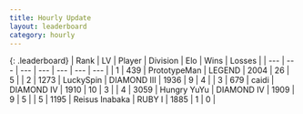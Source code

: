 ```yaml
---
title: Hourly Update
layout: leaderboard
category: hourly
---
```


{: .leaderboard}
| Rank | LV | Player | Division | Elo | Wins | Losses |
| --- | --- | --- | --- | --- | --- | --- |
| <span data-change="0">1</span> | 439 | <span title="ID: 66918">PrototypeMan</span> | LEGEND | <span data-change="11">2004</span> | <span data-change="1">26</span> | <span data-change="0">5</span> |
| <span data-change="0">2</span> | 1273 | <span title="ID: 498412">LuckySpin</span> | DIAMOND III | <span data-change="0">1936</span> | <span data-change="0">9</span> | <span data-change="0">4</span> |
| <span data-change="2">3</span> | 679 | <span title="ID: 517164">caidi</span> | DIAMOND IV | <span data-change="34">1910</span> | <span data-change="4">10</span> | <span data-change="0">3</span> |
| <span data-change="-1">4</span> | 3059 | <span title="ID: 164871">Hungry YuYu</span> | DIAMOND IV | <span data-change="0">1909</span> | <span data-change="0">9</span> | <span data-change="0">5</span> |
| <span data-change="-1">5</span> | 1195 | <span title="ID: 451068">Reisus Inabaka</span> | RUBY I | <span data-change="0">1885</span> | <span data-change="0">1</span> | <span data-change="0">0</span> |
